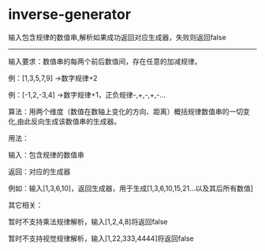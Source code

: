 # inverse-generator

输入包含规律的数值串,解析如果成功返回对应生成器，失败则返回false

----

输入要求：数值串的每两个前后数值间，存在任意的加减规律。

例：[1,3,5,7,9] ->数字规律+2

例：[-1,2,-3,4] ->数字规律+1，正负规律-,+,-,+,-...

算法：用两个维度（数值在数轴上变化的方向、距离）概括规律数值串的一切变化,由此反向生成该数值串的生成器。



用法：

输入：包含规律的数值串

返回：对应的生成器

例如：输入[1,3,6,10]，返回生成器，用于生成[1,3,6,10,15,21...以及其后所有数值]



其它相关：

暂时不支持乘法规律解析，输入[1,2,4,8]将返回false

暂时不支持视觉规律解析，输入[1,22,333,4444]将返回false

